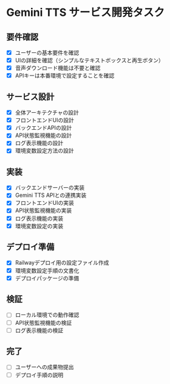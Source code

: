 # Gemini TTS サービス開発タスク

## 要件確認
- [x] ユーザーの基本要件を確認
- [x] UIの詳細を確認（シンプルなテキストボックスと再生ボタン）
- [x] 音声ダウンロード機能は不要と確認
- [x] APIキーは本番環境で設定することを確認

## サービス設計
- [x] 全体アーキテクチャの設計
- [x] フロントエンドUIの設計
- [x] バックエンドAPIの設計
- [x] API状態監視機能の設計
- [x] ログ表示機能の設計
- [x] 環境変数設定方法の設計

## 実装
- [x] バックエンドサーバーの実装
- [x] Gemini TTS APIとの連携実装
- [x] フロントエンドUIの実装
- [x] API状態監視機能の実装
- [x] ログ表示機能の実装
- [x] 環境変数設定の実装

## デプロイ準備
- [x] Railwayデプロイ用の設定ファイル作成
- [x] 環境変数設定手順の文書化
- [x] デプロイパッケージの準備

## 検証
- [ ] ローカル環境での動作確認
- [ ] API状態監視機能の検証
- [ ] ログ表示機能の検証

## 完了
- [ ] ユーザーへの成果物提出
- [ ] デプロイ手順の説明
